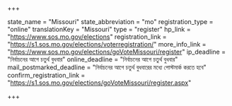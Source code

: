 +++

state_name = "Missouri"
state_abbreviation = "mo"
registration_type = "online"
translationKey = "Missouri"
type = "register"
hp_link = "https://www.sos.mo.gov/elections"
registration_link = "https://s1.sos.mo.gov/elections/voterregistration/"
more_info_link = "https://www.sos.mo.gov/elections/goVoteMissouri/register"
ip_deadline = "নির্বাচনের আগে চতুর্থ বুধবার"
online_deadline = "নির্বাচনের আগে চতুর্থ বুধবার"
mail_postmarked_deadline = "নির্বাচনের আগে চতুর্থ বুধবারের মধ্যে পোস্টমার্ক করতে হবে"
confirm_registration_link = "https://s1.sos.mo.gov/elections/goVoteMissouri/register.aspx"

+++